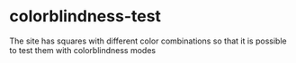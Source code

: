 # colorblindness-test
The site has squares with different color combinations so that it is possible to test them with colorblindness modes
